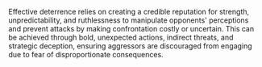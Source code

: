 Effective deterrence relies on creating a credible reputation for strength, unpredictability, and ruthlessness to manipulate opponents' perceptions and prevent attacks by making confrontation costly or uncertain. This can be achieved through bold, unexpected actions, indirect threats, and strategic deception, ensuring aggressors are discouraged from engaging due to fear of disproportionate consequences.

